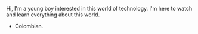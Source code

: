 Hi, I'm a young boy interested in this world of technology.
I'm here to watch and learn everything about this world.
- Colombian.
